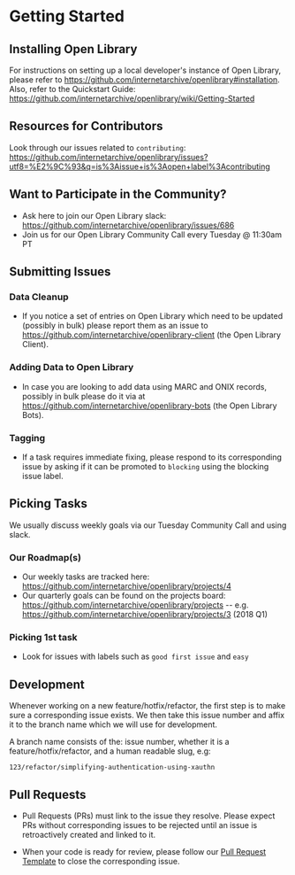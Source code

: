 # Getting Started

## Installing Open Library
For instructions on setting up a local developer's instance of Open Library, please refer to https://github.com/internetarchive/openlibrary#installation. Also, refer to the Quickstart Guide: https://github.com/internetarchive/openlibrary/wiki/Getting-Started

## Resources for Contributors
Look through our issues related to `contributing`:
https://github.com/internetarchive/openlibrary/issues?utf8=%E2%9C%93&q=is%3Aissue+is%3Aopen+label%3Acontributing

## Want to Participate in the Community?
- Ask here to join our Open Library slack: https://github.com/internetarchive/openlibrary/issues/686
- Join us for our Open Library Community Call every Tuesday @ 11:30am PT

## Submitting Issues

### Data Cleanup
- If you notice a set of entries on Open Library which need to be updated (possibly in bulk) please report them as an issue to https://github.com/internetarchive/openlibrary-client (the Open Library Client).

### Adding Data to Open Library
- In case you are looking to add data using MARC and ONIX records, possibly in bulk please do it via at https://github.com/internetarchive/openlibrary-bots (the Open Library Bots).

### Tagging
- If a task requires immediate fixing, please respond to its corresponding issue by asking if it can be promoted to `blocking` using the blocking issue label.

## Picking Tasks
We usually discuss weekly goals via our Tuesday Community Call and using slack.

### Our Roadmap(s)
- Our weekly tasks are tracked here: https://github.com/internetarchive/openlibrary/projects/4
- Our quarterly goals can be found on the projects board: https://github.com/internetarchive/openlibrary/projects -- e.g. https://github.com/internetarchive/openlibrary/projects/3 (2018 Q1)

### Picking 1st task
- Look for issues with labels such as `good first issue` and `easy`

## Development

Whenever working on a new feature/hotfix/refactor, the first step is to make sure a corresponding issue exists. We then take this issue number and affix it to the branch name which we will use for development.

A branch name consists of the: issue number, whether it is a feature/hotfix/refactor, and a human readable slug, e.g:

    123/refactor/simplifying-authentication-using-xauthn

## Pull Requests

* Pull Requests (PRs) must link to the issue they resolve. Please expect PRs without corresponding issues to be rejected until an issue is retroactively created and linked to it.

* When your code is ready for review, please follow our [Pull Request Template](https://github.com/internetarchive/openlibrary/blob/master/PULL_REQUEST_TEMPLATE.md) to close the corresponding issue.
